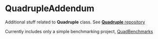 # QuadrupleAddendum

Additional stuff related to **Quadruple** class. See [**Quadruple** repository ](https://github.com/m-vokhm/Quadruple)

Currently includes only a simple benchmarking project, [QuadBenchmarks](https://github.com/m-vokhm/QuadrupleAddendum/tree/master/QuadBenchmarks)
